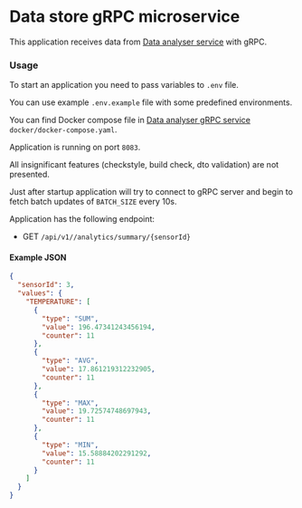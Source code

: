 # Data store gRPC microservice


This application receives data
from [Data analyser service](https://github.com/JavaCoDED78/data-analyser-grpc-service)
with gRPC.

### Usage

To start an application you need to pass variables to `.env` file.

You can use example `.env.example` file with some predefined environments.

You can find Docker compose file
in [Data analyser gRPC service](https://github.com/JavaCoDED78/data-analyser-grpc-service) `docker/docker-compose.yaml`.

Application is running on port `8083`.

All insignificant features (checkstyle, build check, dto validation) are not
presented.

Just after startup application will try to connect to gRPC server and begin to
fetch batch updates of `BATCH_SIZE` every 10s.

Application has the following endpoint:
* GET `/api/v1//analytics/summary/{sensorId}`
#### Example JSON
```json
{
  "sensorId": 3,
  "values": {
    "TEMPERATURE": [
      {
        "type": "SUM",
        "value": 196.47341243456194,
        "counter": 11
      },
      {
        "type": "AVG",
        "value": 17.861219312232905,
        "counter": 11
      },
      {
        "type": "MAX",
        "value": 19.72574748697943,
        "counter": 11
      },
      {
        "type": "MIN",
        "value": 15.58884202291292,
        "counter": 11
      }
    ]
  }
}